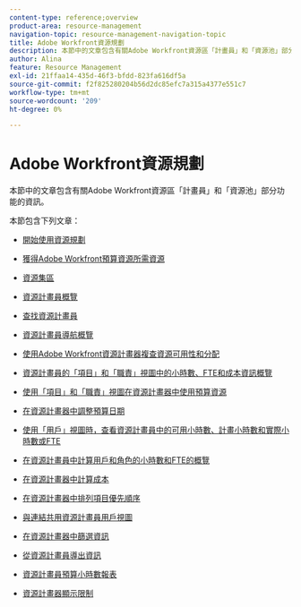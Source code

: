 ```yaml
---
content-type: reference;overview
product-area: resource-management
navigation-topic: resource-management-navigation-topic
title: Adobe Workfront資源規劃
description: 本節中的文章包含有關Adobe Workfront資源區「計畫員」和「資源池」部分功能的資訊。
author: Alina
feature: Resource Management
exl-id: 21ffaa14-435d-46f3-bfdd-823fa616df5a
source-git-commit: f2f825280204b56d2dc85efc7a315a4377e551c7
workflow-type: tm+mt
source-wordcount: '209'
ht-degree: 0%

---
```


# Adobe Workfront資源規劃

本節中的文章包含有關Adobe Workfront資源區「計畫員」和「資源池」部分功能的資訊。

本節包含下列文章：

* [開始使用資源規劃](../../resource-mgmt/resource-planning/get-started-resource-planning.md)
* [獲得Adobe Workfront預算資源所需資源](../../resource-mgmt/resource-planning/access-needed-to-budget-resources.md)
* [資源集區](../../resource-mgmt/resource-planning/resource-pools/resource-pools.md)
* [資源計畫員概覽](../../resource-mgmt/resource-planning/get-started-resource-planner.md)
* [查找資源計畫員](../../resource-mgmt/resource-planning/locate-resource-planner.md)
* [資源計畫員導航概覽](../../resource-mgmt/resource-planning/resource-planner-navigation.md)
* [使用Adobe Workfront資源計畫器複查資源可用性和分配](../../resource-mgmt/resource-planning/resource-availability-allocation-resource-planner.md)
* [資源計畫員的「項目」和「職責」視圖中的小時數、FTE和成本資訊概覽](../../resource-mgmt/resource-planning/overview-of-planner-hour-fte-cost-information-in-role-project-views.md)
* [使用「項目」和「職責」視圖在資源計畫器中使用預算資源](../../resource-mgmt/resource-planning/budget-resources-project-role-views-resource-planner.md)
* [在資源計畫器中調整預算日期](../../resource-mgmt/resource-planning/adjust-budgeting-dates.md)
* [使用「用戶」視圖時，查看資源計畫員中的可用小時數、計畫小時數和實際小時數或FTE](../../resource-mgmt/resource-planning/view-hours-fte-user-view-resource-planner.md)
* [在資源計畫員中計算用戶和角色的小時數和FTE的概覽](../../resource-mgmt/resource-planning/calculate-hours-fte-for-users-roles-resource-planner.md)
* [在資源計畫器中計算成本](../../resource-mgmt/resource-planning/calculate-costs-resource-planner.md)
* [在資源計畫器中排列項目優先順序](../../resource-mgmt/resource-planning/prioritize-projects-resource-planner.md)
* [與連結共用資源計畫員用戶視圖](../../resource-mgmt/resource-planning/share-resource-planner-with-link.md)
* [在資源計畫器中篩選資訊](../../resource-mgmt/resource-planning/filter-resource-planner.md)
* [從資源計畫員導出資訊](../../resource-mgmt/resource-planning/export-resource-planner.md)
* [資源計畫員預算小時數報表](../../resource-mgmt/resource-planning/report-on-budgeted-hours.md)
* [資源計畫器顯示限制](../../resource-mgmt/resource-planning/resource-planner-display-limitations.md)

   <!--
  <li data-mc-conditions="QuicksilverOrClassic.Draft mode"><a href="../../resource-mgmt/resource-planning/track-user-utilization.md" class="MCXref xref" xrefformat="{para}">Track User Utilization information</a> </li>
  -->

   <!--
  <li data-mc-conditions="QuicksilverOrClassic.Draft mode"><a href="../../resource-mgmt/resource-planning/budget-by-project-resource-planner-d.md" class="MCXref xref" xrefformat="{para}">Budget resources by project in the Resource Planner</a> </li>
  -->

   <!--
  <li data-mc-conditions="QuicksilverOrClassic.Draft mode"><a href="../../resource-mgmt/resource-planning/budget-by-role-resource-planner-d.md" class="MCXref xref" xrefformat="{para}">Budget resources by role in the Resource Planner </a> </li>
  -->

   <!--
  <li data-mc-conditions="QuicksilverOrClassic.Draft mode"><a href="../../resource-mgmt/resource-planning/view-projects-roles-users-resource-planner.md" class="MCXref xref" xrefformat="{para}">View projects, roles, and users using the Resource Planner</a> </li>
  -->

   <!--
  <li data-mc-conditions="QuicksilverOrClassic.Draft mode"><a href="../../resource-mgmt/resource-planning/manage-resource-planner-d.md" class="MCXref xref" xrefformat="{para}">Manage resources in the Resource Planner</a> </li>
  -->

   <!--
  <li data-mc-conditions="QuicksilverOrClassic.Draft mode"><a href="../../resource-mgmt/resource-planning/resource-planner-overview-d.md" class="MCXref xref" xrefformat="{para}">Overview of the areas of the Resource Planner</a> </li>
  -->
